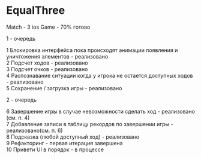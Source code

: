 # EqualThree
Match - 3 ios Game - 70% готово

1 - очередь

1 Блокировка интерфейса пока происходят анимации появления и уничтожения элементов - реализовано<br> 
2 Подсчет ходов  - реализовано <br>
3 Подсчет очков  - реализовано <br>
4 Распознавание ситуации когда у игрока не остается доступных ходов - реализовано<br>
5 Сохранение / загрузка игры - реализовано <br>



2 - очередь

6 Завершение игры в случае невозможности сделать ход - реализовано (см. п. 4)<br>
7 Добавление записи в таблицу рекордов по завершении игры - реализовано(см. п. 6)<br>
8 Подсказка (любой доступный ход) - реализовано <br>
9 Рефакторинг - первая итерация завершена <br>
10 Привети UI в порядок - в процессе<br>
